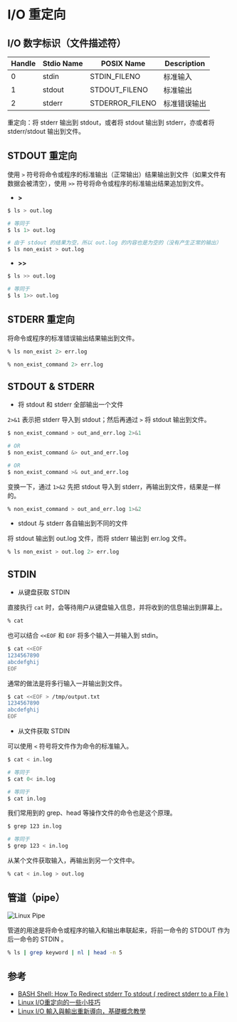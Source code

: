 # I/O 重定向

## I/O 数字标识（文件描述符）

| Handle | Stdio Name | POSIX Name      | Description  |
| ------ | ---------- | --------------- | ------------ |
| 0      | stdin      | STDIN_FILENO    | 标准输入     |
| 1      | stdout     | STDOUT_FILENO   | 标准输出     |
| 2      | stderr     | STDERROR_FILENO | 标准错误输出 |

重定向：将 stderr 输出到 stdout，或者将 stdout 输出到 stderr，亦或者将 stderr/stdout 输出到文件。

## STDOUT 重定向

使用 `>` 符号将命令或程序的标准输出（正常输出）结果输出到文件（如果文件有数据会被清空），使用 `>>` 符号将命令或程序的标准输出结果追加到文件。

* **>**

```sh
$ ls > out.log

# 等同于
$ ls 1> out.log
```

```sh
# 由于 stdout 的结果为空，所以 out.log 的内容也是为空的（没有产生正常的输出）
$ ls non_exist > out.log
```

* **>>**

```sh
$ ls >> out.log

# 等同于
$ ls 1>> out.log
```

## STDERR 重定向

将命令或程序的标准错误输出结果输出到文件。

```sh
% ls non_exist 2> err.log

% non_exist_command 2> err.log
```

## STDOUT & STDERR

* 将 stdout 和 stderr 全部输出一个文件

`2>&1` 表示把 stderr 导入到 stdout；然后再通过 `>` 将 stdout 输出到文件。

```sh
$ non_exist_command > out_and_err.log 2>&1

# OR
$ non_exist_command &> out_and_err.log

# OR
$ non_exist_command >& out_and_err.log
```

变换一下，通过 `1>&2` 先把 stdout 导入到 stderr，再输出到文件，结果是一样的。

```sh
% non_exist_command > out_and_err.log 1>&2
```

* stdout 与 stderr 各自输出到不同的文件

将 stdout 输出到 out.log 文件，而将 stderr 输出到 err.log 文件。

```sh
% ls non_exist > out.log 2> err.log
```

## STDIN

* 从键盘获取 STDIN

直接执行 `cat` 时，会等待用户从键盘输入信息，并将收到的信息输出到屏幕上。

```sh
% cat
```

也可以结合 `<<EOF` 和 `EOF` 将多个输入一并输入到 stdin。

```sh
$ cat <<EOF
1234567890
abcdefghij
EOF
```

通常的做法是将多行输入一并输出到文件。

```sh
$ cat <<EOF > /tmp/output.txt
1234567890
abcdefghij
EOF
```

* 从文件获取 STDIN

可以使用 `<` 符号将文件作为命令的标准输入。

```sh
$ cat < in.log

# 等同于
$ cat 0< in.log

# 等同于
$ cat in.log
```

我们常用到的 grep、head 等操作文件的命令也是这个原理。

```sh
$ grep 123 in.log

# 等同于
$ grep 123 < in.log
```

从某个文件获取输入，再输出到另一个文件中。

```sh
% cat < in.log > out.log
```

## 管道（pipe）

![Linux Pipe](.images/linux-pipe.png)

管道的用途是将命令或程序的输入和输出串联起来，将前一命令的 STDOUT 作为后一命令的 STDIN 。

```sh
% ls | grep keyword | nl | head -n 5
```

## 参考

* [BASH Shell: How To Redirect stderr To stdout ( redirect stderr to a File )](https://www.cyberciti.biz/faq/redirecting-stderr-to-stdout/)
* [Linux I/O重定向的一些小技巧](https://www.ibm.com/developerworks/cn/linux/l-iotips/index.html)
* [Linux I/O 輸入與輸出重新導向，基礎概念教學](https://blog.gtwang.org/linux/linux-io-input-output-redirection-operators/)
